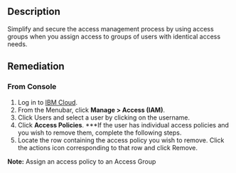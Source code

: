## Description

Simplify and secure the access management process by using access groups when you assign access to groups of users with identical access needs.

## Remediation

### From Console

1. Log in to [IBM Cloud](https://cloud.ibm.com).
2. From the Menubar, click **Manage > Access (IAM)**.
3. Click Users and select a user by clicking on the username.
4. Click **Access Policies**.
***If the user has individual access policies and you wish to remove them, complete the following steps.
5. Locate the row containing the access policy you wish to remove. Click the actions icon corresponding to that row and click Remove.

**Note:** Assign an access policy to an Access Group